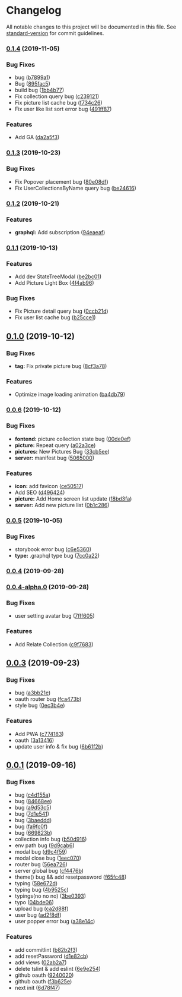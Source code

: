 # Changelog

All notable changes to this project will be documented in this file. See [standard-version](https://github.com/conventional-changelog/standard-version) for commit guidelines.

### [0.1.4](https://github.com/Yiiu/soapBE/compare/v0.1.3...v0.1.4) (2019-11-05)


### Bug Fixes

* bug ([b7899a1](https://github.com/Yiiu/soapBE/commit/b7899a1))
* Bug ([895fac5](https://github.com/Yiiu/soapBE/commit/895fac5))
* build bug ([1bb4b77](https://github.com/Yiiu/soapBE/commit/1bb4b77))
* Fix collection query bug ([c239121](https://github.com/Yiiu/soapBE/commit/c239121))
* Fix picture list cache bug ([f734c26](https://github.com/Yiiu/soapBE/commit/f734c26))
* Fix user like list sort error bug ([491ff87](https://github.com/Yiiu/soapBE/commit/491ff87))


### Features

* Add GA ([da2a5f3](https://github.com/Yiiu/soapBE/commit/da2a5f3))

### [0.1.3](https://github.com/Yiiu/soapBE/compare/v0.1.2...v0.1.3) (2019-10-23)


### Bug Fixes

* Fix Popover placement bug ([80e08df](https://github.com/Yiiu/soapBE/commit/80e08df))
* Fix UserCollectionsByName query bug ([be24616](https://github.com/Yiiu/soapBE/commit/be24616))

### [0.1.2](https://github.com/Yiiu/soapBE/compare/v0.1.1...v0.1.2) (2019-10-21)


### Features

* **graphql:** Add subscription ([94eaeaf](https://github.com/Yiiu/soapBE/commit/94eaeaf))

### [0.1.1](https://github.com/Yiiu/soapBE/compare/v0.1.0...v0.1.1) (2019-10-13)


### Features

* Add dev StateTreeModal ([be2bc01](https://github.com/Yiiu/soapBE/commit/be2bc01d845f991063ccfce7d2035ad86cebfac7))
* Add Picture Light Box ([4f4ab96](https://github.com/Yiiu/soapBE/commit/4f4ab963c602feb66d796689ce011280e57aa90d))


### Bug Fixes

* Fix Picture detail query bug ([0ccb21d](https://github.com/Yiiu/soapBE/commit/0ccb21de3e08fa19c9172e73d4a931b502d09c14))
* Fix user list cache bug ([b25cce1](https://github.com/Yiiu/soapBE/commit/b25cce137566bd2a8ecc6031065696d9984ad57a))

## [0.1.0](https://github.com/Yiiu/soapBE/compare/v0.0.6...v0.1.0) (2019-10-12)


### Bug Fixes

* **tag:** Fix private picture bug ([8cf3a78](https://github.com/Yiiu/soapBE/commit/8cf3a78))


### Features

* Optimize image loading animation ([ba4db79](https://github.com/Yiiu/soapBE/commit/ba4db79))

### [0.0.6](https://github.com/Yiiu/soapBE/compare/v0.0.5...v0.0.6) (2019-10-12)


### Bug Fixes

* **fontend:** picture collection state bug ([00de0ef](https://github.com/Yiiu/soapBE/commit/00de0ef))
* **picture:** Repeat query ([a02a3ce](https://github.com/Yiiu/soapBE/commit/a02a3ce))
* **pictures:** New Pictures Bug ([33cb5ee](https://github.com/Yiiu/soapBE/commit/33cb5ee))
* **server:** manifest bug ([5065000](https://github.com/Yiiu/soapBE/commit/5065000))


### Features

* **icon:** add favicon ([ce50517](https://github.com/Yiiu/soapBE/commit/ce50517))
* Add SEO ([d496424](https://github.com/Yiiu/soapBE/commit/d496424))
* **picture:** Add Home screen list update ([f8bd3fa](https://github.com/Yiiu/soapBE/commit/f8bd3fa))
* **server:** Add new picture list ([0b1c286](https://github.com/Yiiu/soapBE/commit/0b1c286))

### [0.0.5](https://github.com/Yiiu/soapBE/compare/v0.0.4...v0.0.5) (2019-10-05)


### Bug Fixes

* storybook error bug ([c6e5360](https://github.com/Yiiu/soapBE/commit/c6e5360))
* **type:** .graphql type bug ([7cc0a22](https://github.com/Yiiu/soapBE/commit/7cc0a22))

### [0.0.4](https://github.com/Yiiu/soapBE/compare/v0.0.4-alpha.0...v0.0.4) (2019-09-28)

### [0.0.4-alpha.0](https://github.com/Yiiu/soapBE/compare/v0.0.3...v0.0.4-alpha.0) (2019-09-28)


### Bug Fixes

* user setting avatar bug ([7fff605](https://github.com/Yiiu/soapBE/commit/7fff605))


### Features

* Add Relate Collection ([c9f7683](https://github.com/Yiiu/soapBE/commit/c9f7683))

## [0.0.3](https://github.com/Yiiu/soapBE/compare/v0.0.2...v0.0.3) (2019-09-23)


### Bug Fixes

* bug ([a3bb21e](https://github.com/Yiiu/soapBE/commit/a3bb21e))
* oauth router bug ([fca473b](https://github.com/Yiiu/soapBE/commit/fca473b))
* style bug ([0ec3b4e](https://github.com/Yiiu/soapBE/commit/0ec3b4e))


### Features

* Add PWA ([c774183](https://github.com/Yiiu/soapBE/commit/c774183))
* oauth ([3a13416](https://github.com/Yiiu/soapBE/commit/3a13416))
* update user info & fix bug ([6b61f2b](https://github.com/Yiiu/soapBE/commit/6b61f2b))



## [0.0.1](https://github.com/Yiiu/soapBE/compare/6d78f47...v0.0.1) (2019-09-16)


### Bug Fixes

* bug ([c4d155a](https://github.com/Yiiu/soapBE/commit/c4d155a))
* bug ([84668ee](https://github.com/Yiiu/soapBE/commit/84668ee))
* bug ([a9d53c5](https://github.com/Yiiu/soapBE/commit/a9d53c5))
* bug ([7d1e541](https://github.com/Yiiu/soapBE/commit/7d1e541))
* bug ([3baeddd](https://github.com/Yiiu/soapBE/commit/3baeddd))
* bug ([fa9fc0f](https://github.com/Yiiu/soapBE/commit/fa9fc0f))
* bug ([669823b](https://github.com/Yiiu/soapBE/commit/669823b))
* collection info bug ([b50d916](https://github.com/Yiiu/soapBE/commit/b50d916))
* env path bug ([9d9cab6](https://github.com/Yiiu/soapBE/commit/9d9cab6))
* modal bug ([d9c4f59](https://github.com/Yiiu/soapBE/commit/d9c4f59))
* modal close bug ([1eec070](https://github.com/Yiiu/soapBE/commit/1eec070))
* router bug ([56ea726](https://github.com/Yiiu/soapBE/commit/56ea726))
* server global bug ([cf4476b](https://github.com/Yiiu/soapBE/commit/cf4476b))
* theme() bug && add resetpassword ([f65fc48](https://github.com/Yiiu/soapBE/commit/f65fc48))
* typing ([58e672d](https://github.com/Yiiu/soapBE/commit/58e672d))
* typing bug ([4b9525c](https://github.com/Yiiu/soapBE/commit/4b9525c))
* typings(no no no) ([3be0393](https://github.com/Yiiu/soapBE/commit/3be0393))
* typo ([04bde06](https://github.com/Yiiu/soapBE/commit/04bde06))
* upload bug ([ca2d88f](https://github.com/Yiiu/soapBE/commit/ca2d88f))
* user bug ([ad2f8df](https://github.com/Yiiu/soapBE/commit/ad2f8df))
* user popper error bug ([a38e14c](https://github.com/Yiiu/soapBE/commit/a38e14c))


### Features

* add commitlint ([b82b2f3](https://github.com/Yiiu/soapBE/commit/b82b2f3))
* add resetPassword ([d1e82cb](https://github.com/Yiiu/soapBE/commit/d1e82cb))
* add views ([02ab2a7](https://github.com/Yiiu/soapBE/commit/02ab2a7))
* delete tslint & add eslint ([6e9e254](https://github.com/Yiiu/soapBE/commit/6e9e254))
* github oauth ([9240020](https://github.com/Yiiu/soapBE/commit/9240020))
* github oauth ([f3b625e](https://github.com/Yiiu/soapBE/commit/f3b625e))
* next init ([6d78f47](https://github.com/Yiiu/soapBE/commit/6d78f47))
